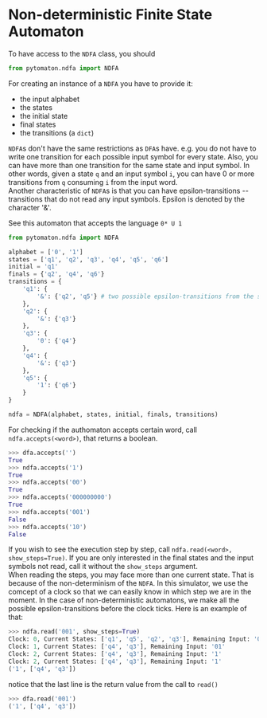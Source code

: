 # Non-deterministic Finite State Automaton

To have access to the `NDFA` class, you should
```python
from pytomaton.ndfa import NDFA
```
For creating an instance of a `NDFA` you have to provide it:
- the input alphabet
- the states
- the initial state
- final states
- the transitions (a `dict`)

`NDFA`s don't have the same restrictions as `DFA`s have. e.g. you do not have to write one transition
for each possible input symbol for every state. Also, you can have more than one transition for the
same state and input symbol. In other words, given a state `q` and an input symbol `i`, you can have
0 or more transitions from `q` consuming `i` from the input word.<br>
Another characteristic of `NDFA`s is that you can have epsilon-transitions -- transitions that do not
read any input symbols. Epsilon is denoted by the character '&'.

See this automaton that accepts the language `0* U 1`

```python
from pytomaton.ndfa import NDFA

alphabet = ['0', '1']
states = ['q1', 'q2', 'q3', 'q4', 'q5', 'q6']
initial = 'q1'
finals = {'q2', 'q4', 'q6'}
transitions = {
    'q1': {
        '&': {'q2', 'q5'} # two possible epsilon-transitions from the state 'q1'
    },
    'q2': {
        '&': {'q3'}
    },
    'q3': {
        '0': {'q4'}
    },
    'q4': {
        '&': {'q3'}
    },
    'q5': {
        '1': {'q6'}
    }
}

ndfa = NDFA(alphabet, states, initial, finals, transitions)
```

For checking if the authomaton accepts certain word, call `ndfa.accepts(<word>)`, that returns a boolean.

```python
>>> dfa.accepts('')
True
>>> ndfa.accepts('1')
True
>>> ndfa.accepts('00')
True
>>> ndfa.accepts('000000000')
True
>>> ndfa.accepts('001')
False
>>> ndfa.accepts('10')
False
```

If you wish to see the execution step by step, call `ndfa.read(<word>, show_steps=True)`. If you are only
interested in the final states and the input symbols not read, call it without the `show_steps` argument.<br>
When reading the steps, you may face more than one current state. That is because of the non-determinism
of the `NDFA`. In this simulator, we use the comcept of a clock so that we can easily know in which step
we are in the moment. In the case of non-deterministic automatons, we make all the possible
epsilon-transitions before the clock ticks. Here is an example of that:

```python
>>> ndfa.read('001', show_steps=True)
Clock: 0, Current States: ['q1', 'q5', 'q2', 'q3'], Remaining Input: '001'
Clock: 1, Current States: ['q4', 'q3'], Remaining Input: '01'
Clock: 2, Current States: ['q4', 'q3'], Remaining Input: '1'
Clock: 2, Current States: ['q4', 'q3'], Remaining Input: '1'
('1', ['q4', 'q3'])
```
notice that the last line is the return value from the call to `read()`
```python
>>> dfa.read('001')
('1', ['q4', 'q3'])
```